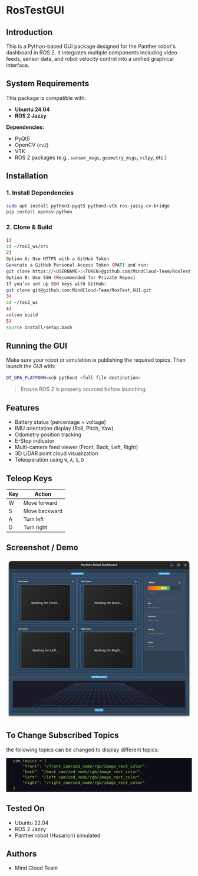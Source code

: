 # RosTestGUI

## Introduction

This is a Python-based GUI package designed for the Panther robot's dashboard in ROS 2. It integrates multiple components including video feeds, sensor data, and robot velocity control into a unified graphical interface.

## System Requirements

This package is compatible with:
- **Ubuntu 24.04**
- **ROS 2 Jazzy**

**Dependencies:**
- PyQt5
- OpenCV (`cv2`)
- VTK
- ROS 2 packages (e.g., `sensor_msgs`, `geometry_msgs`, `rclpy`, etc.)
## Installation

### 1. Install Dependencies

```bash
sudo apt install python3-pyqt5 python3-vtk ros-jazzy-cv-bridge
pip install opencv-python
```

### 2. Clone & Build

```bash
1)
cd ~/ros2_ws/src
2)
Option A: Use HTTPS with a GitHub Token
Generate a GitHub Personal Access Token (PAT) and run:
git clone https://<USERNAME>:<TOKEN>@github.com/MindCloud-Team/RosTest_GUI.git
Option B: Use SSH (Recommended for Private Repos)
If you’ve set up SSH keys with GitHub:
git clone git@github.com:MindCloud-Team/RosTest_GUI.git
3)
cd ~/ros2_ws
4)
colcon build
5)
source install/setup.bash
```

## Running the GUI

Make sure your robot or simulation is publishing the required topics. Then launch the GUI with:

```bash
QT_QPA_PLATFORM=xcb python3 <full file destination>
```

> Ensure ROS 2 is properly sourced before launching.

##  Features

-  Battery status (percentage + voltage)
-  IMU orientation display (Roll, Pitch, Yaw)
-  Odometry position tracking
-  E-Stop indicator
-  Multi-camera feed viewer (Front, Back, Left, Right)
-  3D LiDAR point cloud visualization
-  Teleoperation using `W`, `A`, `S`, `D`
  

## Teleop Keys

| Key | Action        |
|-----|---------------|
| W   | Move forward  |
| S   | Move backward |
| A   | Turn left     |
| D   | Turn right    |

## Screenshot / Demo

![Working GUI:](images/GUI.png)

## To Change Subscribed Topics
the following topics can be changed to display different topics:

![Working GUI:](images/Topics.png)


## Tested On

- Ubuntu 22.04
- ROS 2 Jazzy
- Panther robot (Husarion) simulated

## Authors

- Mind Cloud Team 
